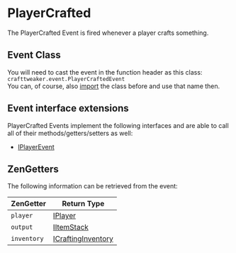 # PlayerCrafted

The PlayerCrafted Event is fired whenever a player crafts something.

## Event Class
You will need to cast the event in the function header as this class:  
`crafttweaker.event.PlayerCraftedEvent`  
You can, of course, also [import](/AdvancedFunctions/Import/) the class before and use that name then.

## Event interface extensions
PlayerCrafted Events implement the following interfaces and are able to call all of their methods/getters/setters as well:

- [IPlayerEvent](/Vanilla/Events/Events/IPlayerEvent/)



## ZenGetters
The following information can be retrieved from the event:

| ZenGetter   | Return Type                                                        |
|-------------|--------------------------------------------------------------------|
| `player`    | [IPlayer](/Vanilla/Players/IPlayer/)                                |
| `output`    | [IItemStack](/Vanilla/Items/IItemStack/)                            |
| `inventory` | [ICraftingInventory](/Vanilla/Recipes/Crafting/ICraftingInventory/) |